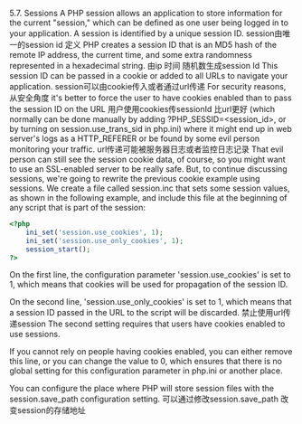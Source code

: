 5.7. Sessions
A PHP session allows an application to store information for the current "session," 
which can be defined as one user being logged in to your application. 
A session is identified by a unique session ID. 
session由唯一的session id 定义
PHP creates a session ID that is an MD5 hash of the remote IP address, the current time, and some extra randomness represented in a hexadecimal string.
由ip 时间 随机数生成session Id
This session ID can be passed in a cookie or added to all URLs to navigate your application.
session可以由cookie传入或者通过url传递 
For security reasons, 
从安全角度
it's better to force the user to have cookies enabled than to pass the session ID on the URL 
用户使用cookies传sessionId 比url更好
(which normally can be done manually by adding ?PHP_SESSID=<session_id>, 
or by turning on session.use_trans_sid in php.ini) 
where it might end up in web server's logs as a HTTP_REFERER or be found by some evil person monitoring your traffic.
url传递可能被服务器日志或者监控日志记录
That evil person can still see the session cookie data, of course, 
so you might want to use an SSL-enabled server to be really safe. 
But, to continue discussing sessions, we're going to rewrite the previous cookie example using sessions. 
We create a file called session.inc that sets some session values, as shown in the following example, 
and include this file at the beginning of any script that is part of the session:

```php
<?php
    ini_set('session.use_cookies', 1);
    ini_set('session.use_only_cookies', 1);
    session_start();
?>
```
On the first line, the configuration parameter 'session.use_cookies' is set to 1, 
which means that cookies will be used for propagation of the session ID. 

On the second line, 'session.use_only_cookies' is set to 1, 
which means that a session ID passed in the URL to the script will be discarded. 
禁止使用url传递session
The second setting requires that users have cookies enabled to use sessions. 

If you cannot rely on people having cookies enabled, you can either remove this line, 
or you can change the value to 0, 
which ensures that there is no global setting for this configuration parameter in php.ini or another place.

You can configure the place where PHP will store session files with the session.save_path configuration setting.
可以通过修改session.save_path 改变session的存储地址





